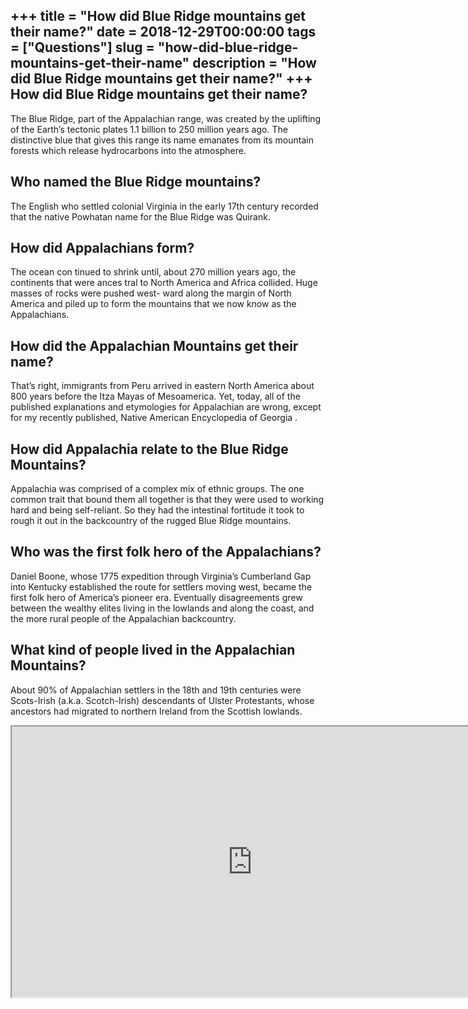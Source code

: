 +++
title = "How did Blue Ridge mountains get their name?"
date = 2018-12-29T00:00:00
tags = ["Questions"]
slug = "how-did-blue-ridge-mountains-get-their-name"
description = "How did Blue Ridge mountains get their name?"
+++
How did Blue Ridge mountains get their name?
--------------------------------------------

The Blue Ridge, part of the Appalachian range, was created by the uplifting of the Earth’s tectonic plates 1.1 billion to 250 million years ago. The distinctive blue that gives this range its name emanates from its mountain forests which release hydrocarbons into the atmosphere.

Who named the Blue Ridge mountains?
-----------------------------------

The English who settled colonial Virginia in the early 17th century recorded that the native Powhatan name for the Blue Ridge was Quirank.

How did Appalachians form?
--------------------------

The ocean con tinued to shrink until, about 270 million years ago, the continents that were ances tral to North America and Africa collided. Huge masses of rocks were pushed west- ward along the margin of North America and piled up to form the mountains that we now know as the Appalachians.

How did the Appalachian Mountains get their name?
-------------------------------------------------

That’s right, immigrants from Peru arrived in eastern North America about 800 years before the Itza Mayas of Mesoamerica. Yet, today, all of the published explanations and etymologies for Appalachian are wrong, except for my recently published, Native American Encyclopedia of Georgia .

How did Appalachia relate to the Blue Ridge Mountains?
------------------------------------------------------

Appalachia was comprised of a complex mix of ethnic groups. The one common trait that bound them all together is that they were used to working hard and being self-reliant. So they had the intestinal fortitude it took to rough it out in the backcountry of the rugged Blue Ridge mountains.

Who was the first folk hero of the Appalachians?
------------------------------------------------

Daniel Boone, whose 1775 expedition through Virginia’s Cumberland Gap into Kentucky established the route for settlers moving west, became the first folk hero of America’s pioneer era. Eventually disagreements grew between the wealthy elites living in the lowlands and along the coast, and the more rural people of the Appalachian backcountry.

What kind of people lived in the Appalachian Mountains?
-------------------------------------------------------

About 90% of Appalachian settlers in the 18th and 19th centuries were Scots-Irish (a.k.a. Scotch-Irish) descendants of Ulster Protestants, whose ancestors had migrated to northern Ireland from the Scottish lowlands.

<iframe allow="accelerometer; autoplay; clipboard-write; encrypted-media; gyroscope; picture-in-picture" allowfullscreen="" class="__youtube_prefs__  epyt-is-override  no-lazyload" data-no-lazy="1" data-origheight="433" data-origwidth="770" data-skipgform_ajax_framebjll="" height="433" id="_ytid_63647" loading="lazy" src="https://www.youtube.com/embed/_zuOnvK1dwI?enablejsapi=1&autoplay=0&cc_load_policy=0&cc_lang_pref=&iv_load_policy=1&loop=0&modestbranding=0&rel=1&fs=1&playsinline=0&autohide=2&theme=dark&color=red&controls=1&" title="YouTube player" width="770"></iframe>